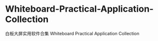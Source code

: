 # Whiteboard-Practical-Application-Collection
白板大屏实用软件合集 Whiteboard Practical Application Collection 
